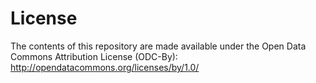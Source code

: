 # License

The contents of this repository are made available under the Open Data Commons Attribution License (ODC-By): http://opendatacommons.org/licenses/by/1.0/
